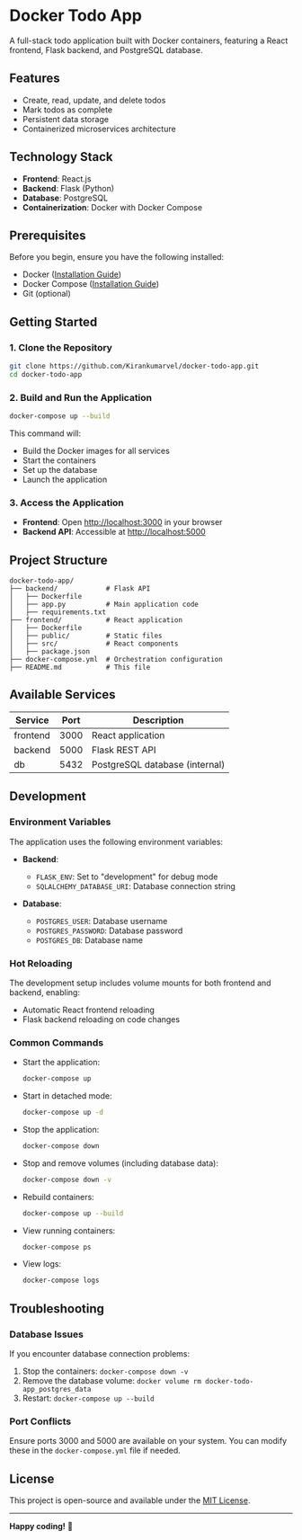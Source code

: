 # Docker Todo App

A full-stack todo application built with Docker containers, featuring a React frontend, Flask backend, and PostgreSQL database.

## Features

- Create, read, update, and delete todos
- Mark todos as complete
- Persistent data storage
- Containerized microservices architecture

## Technology Stack

- **Frontend**: React.js
- **Backend**: Flask (Python)
- **Database**: PostgreSQL
- **Containerization**: Docker with Docker Compose

## Prerequisites

Before you begin, ensure you have the following installed:

- Docker ([Installation Guide](https://docs.docker.com/get-docker/))
- Docker Compose ([Installation Guide](https://docs.docker.com/compose/install/))
- Git (optional)

## Getting Started

### 1. Clone the Repository

```bash
git clone https://github.com/Kirankumarvel/docker-todo-app.git
cd docker-todo-app
```

### 2. Build and Run the Application

```bash
docker-compose up --build
```

This command will:
- Build the Docker images for all services
- Start the containers
- Set up the database
- Launch the application

### 3. Access the Application

- **Frontend**: Open [http://localhost:3000](http://localhost:3000) in your browser
- **Backend API**: Accessible at [http://localhost:5000](http://localhost:5000)

## Project Structure

```
docker-todo-app/
├── backend/            # Flask API
│   ├── Dockerfile
│   ├── app.py          # Main application code
│   ├── requirements.txt
├── frontend/           # React application
│   ├── Dockerfile
│   ├── public/         # Static files
│   ├── src/            # React components
│   ├── package.json
├── docker-compose.yml  # Orchestration configuration
├── README.md           # This file
```

## Available Services

| Service   | Port  | Description                     |
|-----------|-------|---------------------------------|
| frontend  | 3000  | React application               |
| backend   | 5000  | Flask REST API                  |
| db        | 5432  | PostgreSQL database (internal)  |

## Development

### Environment Variables

The application uses the following environment variables:

- **Backend**:
  - `FLASK_ENV`: Set to "development" for debug mode
  - `SQLALCHEMY_DATABASE_URI`: Database connection string

- **Database**:
  - `POSTGRES_USER`: Database username
  - `POSTGRES_PASSWORD`: Database password
  - `POSTGRES_DB`: Database name

### Hot Reloading

The development setup includes volume mounts for both frontend and backend, enabling:
- Automatic React frontend reloading
- Flask backend reloading on code changes

### Common Commands

- Start the application:
  ```bash
  docker-compose up
  ```

- Start in detached mode:
  ```bash
  docker-compose up -d
  ```

- Stop the application:
  ```bash
  docker-compose down
  ```

- Stop and remove volumes (including database data):
  ```bash
  docker-compose down -v
  ```

- Rebuild containers:
  ```bash
  docker-compose up --build
  ```

- View running containers:
  ```bash
  docker-compose ps
  ```

- View logs:
  ```bash
  docker-compose logs
  ```

## Troubleshooting

### Database Issues

If you encounter database connection problems:
1. Stop the containers: `docker-compose down -v`
2. Remove the database volume: `docker volume rm docker-todo-app_postgres_data`
3. Restart: `docker-compose up --build`

### Port Conflicts

Ensure ports 3000 and 5000 are available on your system. You can modify these in the `docker-compose.yml` file if needed.

## License

This project is open-source and available under the [MIT License](LICENSE).

---

**Happy coding!** 🐳
```
